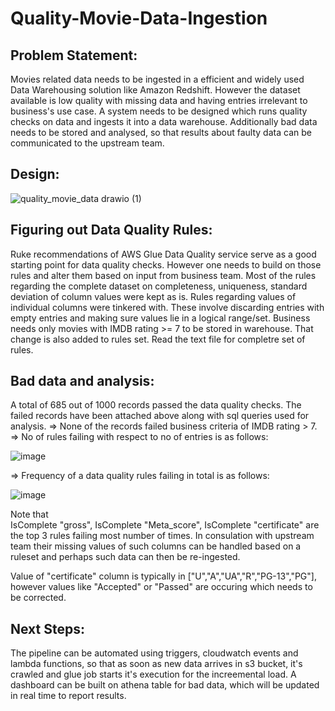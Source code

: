 # Quality-Movie-Data-Ingestion

## Problem Statement:

Movies related data needs to be ingested in a efficient and widely used Data Warehousing solution like Amazon Redshift. However the dataset available is low quality with missing data and having entries irrelevant to business's use case. A system needs to be designed which runs quality checks on data and ingests it into a data warehouse. Additionally bad data needs to be stored and analysed, so that results about faulty data can be communicated to the upstream team.


## Design:

![quality_movie_data drawio (1)](https://github.com/DS-v/Quality-Movie-Data-Ingestion/assets/59478620/4cf55e27-efd0-4813-b9f7-8b84c1b6f987)


## Figuring out Data Quality Rules:

Ruke recommendations of AWS Glue Data Quality service serve as a good starting point for data quality checks. However one needs to build on those rules and alter them based on input from business team. Most of the rules regarding the complete dataset on completeness, uniqueness, standard deviation of column values were kept as is. Rules regarding values of individual columns were tinkered with. These involve discarding entries with empty entries and making sure values lie in a logical range/set.
Business needs only movies with IMDB rating >= 7 to be stored in warehouse. That change is also added to rules set. Read the text file for completre set of rules.


## Bad data and analysis:

A total of 685 out of 1000 records passed the data quality checks.
The failed records have been attached above along with sql queries used for analysis.
=> None of the records failed business criteria of IMDB rating > 7.
=> No of rules failing with respect to no of entries is as follows:

![image](https://github.com/DS-v/Quality-Movie-Data-Ingestion/assets/59478620/dab354e4-0d40-466e-a53b-88356e8de2b9)

=> Frequency of a data quality rules failing in total is as follows:

![image](https://github.com/DS-v/Quality-Movie-Data-Ingestion/assets/59478620/8575ad6e-ae09-4667-a9db-ae2471ee8d30)



Note that 	
IsComplete "gross", IsComplete "Meta_score", IsComplete "certificate"
are the top 3 rules failing most number of times. In consulation with upstream team their missing values of such columns can be handled based on a ruleset and perhaps such data can then be re-ingested.

Value of "certificate" column is typically in ["U","A","UA","R","PG-13","PG"], however values like "Accepted" or "Passed" are occuring which needs to be corrected.


## Next Steps:

The pipeline can be automated using triggers, cloudwatch events and lambda functions, so that as soon as new data arrives in s3 bucket, it's crawled and glue job starts it's execution for the increemental load.
A dashboard can be built on athena table for bad data, which will be updated in real time to report results.

